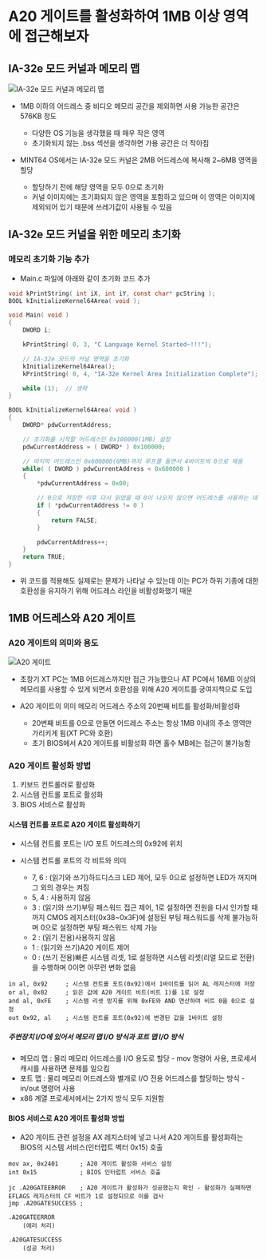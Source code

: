 # A20 게이트를 활성화하여 1MB 이상 영역에 접근해보자

## IA-32e 모드 커널과 메모리 맵

![IA-32e 모드 커널과 메모리 맵](https://dongyeollee.github.io/images/OS/6/1.png)

* 1MB 이하의 어드레스 중 비디오 메모리 공간을 제외하면 사용 가능한 공간은 576KB 정도
    * 다양한 OS 기능을 생각했을 때 매우 작은 영역
    * 초기화되지 않는 .bss 섹션을 생각하면 가용 공간은 더 작아짐

* MINT64 OS에서는 IA-32e 모드 커널은 2MB 어드레스에 복사해 2~6MB 영역을 할당
    * 할당하기 전에 해당 영역을 모두 0으로 초기화
    * 커널 이미지에는 초기화되지 않은 영역을 포함하고 있으며 이 영역은 이미지에 제외되어 있기 때문에 쓰레기값이 사용될 수 있음

## IA-32e 모드 커널을 위한 메모리 초기화

### 메모리 초기화 기능 추가

* Main.c 파일에 아래와 같이 초기화 코드 추가

```c
void kPrintString( int iX, int iY, const char* pcString );
BOOL kInitializeKernel64Area( void );

void Main( void )
{
    DWORD i;

    kPrintString( 0, 3, "C Language Kernel Started~!!!");

    // IA-32e 모드의 커널 영역을 초기화
    kInitializeKernel64Area();
    kPrintString( 0, 4, "IA-32e Kernel Area Initialization Complete");

    while (1);  // 생략
}

BOOL kInitializeKernel64Area( void )
{
    DWORD* pdwCurrentAddress;

    // 초기화를 시작할 어드레스인 0x100000(1MB) 설정
    pdwCurrentAddress = ( DWORD* ) 0x100000;

    // 마지막 어드레스인 0x600000(6MB)까지 루프를 돌면서 4바이트씩 0으로 채움
    while( ( DWORD ) pdwCurrentAddress < 0x600000 )
    {
        *pdwCurrentAddress = 0x00;

        // 0으로 저장한 이후 다시 읽었을 때 0이 나오지 않으면 어드레스를 사용하는 데 문제가 생긴 것이므로 바로 종료
        if ( *pdwCurrentAddress != 0 )
        {
            return FALSE;
        }

        pdwCurrentAddress++;
    }
    return TRUE;
}
```

* 위 코드를 적용해도 실제로는 문제가 나타날 수 있는데 이는 PC가 하위 기종에 대한 호환성을 유지하기 위해 어드레스 라인을 비활성화했기 때문

## 1MB 어드레스와 A20 게이트

### A20 게이트의 의미와 용도

![A20 게이트](https://img1.daumcdn.net/thumb/R720x0.q80/?scode=mtistory2&fname=http%3A%2F%2Fcfs13.tistory.com%2Fimage%2F27%2Ftistory%2F2008%2F12%2F28%2F17%2F41%2F49573bb2acd45)

* 초창기 XT PC는 1MB 어드레스까지만 접근 가능했으나 AT PC에서 16MB 이상의 메모리를 사용할 수 있게 되면서 호환성을 위해 A20 게이트를 궁여지책으로 도입

* A20 게이트의 의미 메모리 어드레스 주소의 20번째 비트를 활성화/비활성화
    * 20번째 비트를 0으로 만들면 어드레스 주소는 항상 1MB 이내의 주소 영역만 가리키게 됨(XT PC와 호환)
    * 초기 BIOS에서 A20 게이트를 비활성화 하면 홀수 MB에는 접근이 불가능함

### A20 게이트 활성화 방법

1. 키보드 컨트롤러로 활성화
2. 시스템 컨트롤 포트로 활성화
3. BIOS 서비스로 활성화

#### 시스템 컨트롤 포트로 A20 게이트 활성화하기

* 시스템 컨트롤 포트는 I/O 포트 어드레스의 0x92에 위치

* 시스템 컨트롤 포트의 각 비트와 의미
    * 7, 6 : (읽기와 쓰기)하드디스크 LED 제어, 모두 0으로 설정하면 LED가 꺼지며 그 외의 경우는 켜짐
    * 5, 4 : 사용하지 않음
    * 3 : (읽기와 쓰기)부팅 패스워드 접근 제어, 1로 설정하면 전원을 다시 인가할 때까지 CMOS 레지스터(0x38~0x3F)에 설정된 부팅 패스워드를 삭제 불가능하며 0으로 설정하면 부팅 패스워드 삭제 가능
    * 2 : (읽기 전용)사용하지 않음
    * 1 : (읽기와 쓰기)A20 게이트 제어
    * 0 : (쓰기 전용)빠른 시스템 리셋, 1로 설정하면 시스템 리셋(리얼 모드로 전환)을 수행하며 0이면 아무런 변화 없음

```assembly
in al, 0x92     ; 시스템 컨트롤 포트(0x92)에서 1바이트를 읽어 AL 레지스터에 저장
or al, 0x02     ; 읽은 값에 A20 게이트 비트(비트 1)를 1로 설정
and al, 0xFE    ; 시스템 리셋 방지를 위해 0xFE와 AND 연산하여 비트 0을 0으로 설정
out 0x92, al    ; 시스템 컨트롤 포트(0x92)에 변경된 값을 1바이트 설정
```

##### 주변장치 I/O에 있어서 메모리 맵 I/O 방식과 포트 맵 I/O 방식

* 메모리 맵 : 물리 메모리 어드레스를 I/O 용도로 할당 - mov 명령어 사용, 프로세서 캐시를 사용하면 문제를 일으킴
* 포트 맵 : 물리 메모리 어드레스와 별개로 I/O 전용 어드레스를 할당하는 방식 - in/out 명령어 사용
* x86 계열 프로세서에서는 2가지 방식 모두 지원함

#### BIOS 서비스로 A20 게이트 활성화 방법

* A20 게이트 관련 설정을 AX 레지스터에 넣고 나서 A20 게이트를 활성화하는 BIOS의 시스템 서비스(인터럽트 벡터 0x15) 호출

```assembly
mov ax, 0x2401      ; A20 게이트 활성화 서비스 설정
int 0x15            ; BIOS 인터럽트 서비스 호출

jc .A20GATEERROR    ; A20 게이트가 활성화가 성공했는지 확인 - 활성화가 실패하면 EFLAGS 레지스터의 CF 비트가 1로 설정되므로 이를 검사
jmp .A20GATESUCCESS ; 

.A20GATEERROR
    (에러 처리)

.A20GATESUCCESS
    (성공 처리)
```
